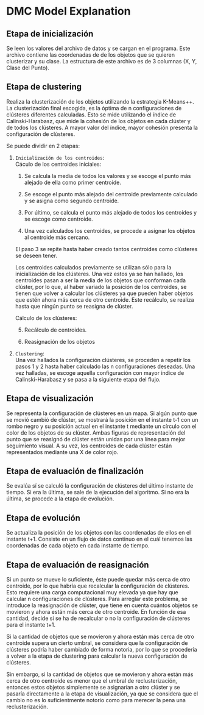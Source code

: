 # DMC Model Explanation

## Etapa de inicialización 
Se leen los valores del archivo de datos y se cargan en el programa. Este archivo contiene las coordenadas de de los objetos que se quieren clusterizar y su clase. La estructura de este archivo es de 3 columnas (X, Y, Clase del Punto).

## Etapa de clustering
Realiza la clusterización de los objetos utilizando la estrategia K-Means++. La clusterización final escogida, es la óptima de n configuraciones de clústeres diferentes calculadas. Esto se mide utilizando el índice de Calinski-Harabasz, que mide la cohesión de los objetos en cada clúster y de todos los clústeres. A mayor valor del índice, mayor cohesión presenta la configuración de clústeres.  

Se puede dividir en 2 etapas:

1. `Inicialización de los centroides`:  
    Cáculo de los centroides iniciales:
    1. Se calcula la media de todos los valores y se escoge el punto más alejado de ella como primer centroide. 

    2. Se escoge el punto más alejado del centroide previamente calculado y se asigna como segundo centroide.

    3. Por último, se calcula el punto más alejado de todos los centroides y se escoge como centroide.  

    4. Una vez calculados los centroides, se procede a asignar los objetos al centroide más cercano.  
    
    El paso 3 se repite hasta haber creado tantos centroides como clústeres se deseen tener.

    Los centroides calculados previamente se utilizan sólo para la inicialización de los clústeres. Una vez estos ya se han hallado, los centroides pasan a ser la media de los objetos que conforman cada clúster, por lo que, al haber variado la posición de los centroides, se tienen que volver a calcular los clústeres ya que pueden haber objetos que estén ahora más cerca de otro centroide. Este recálculo, se realiza hasta que ningún punto se reasigna de clúster.

    Cálculo de los clústeres:  
    
    5. Recálculo de centroides.

    6. Reasignación de los objetos 

2. `Clustering`:  
Una vez hallados la configuración clústeres, se proceden a repetir los pasos 1 y 2 hasta haber calculado las n configuraciones deseadas. Una vez halladas, se escoge aquella configuración con mayor índice de Calinski-Harabasz y se pasa a la siguiente etapa del flujo.

## Etapa de visualización
Se representa la configuración de clústeres en un mapa. Si algún punto que se movió cambió de clúster, se mostrará la posición en el instante t-1 con un rombo negro y su posición actual en el instante t mediante un círculo con el color de los objetos de su clúster. Ambas figuras de representación del punto que se reasignó de clúster están unidas por una línea para mejor seguimiento visual. A su vez, los centroides de cada clúster están representados mediante una X de color rojo.

## Etapa de evaluación de finalización
Se evalúa sí se calculó la configuración de clústeres del último instante de tiempo. Si era la última, se sale de la ejecución del algoritmo. Si no era la última, se procede a la etapa de evolución.

## Etapa de evolución
Se actualiza la posición de los objetos con las coordenadas de ellos en el instante t+1. Consiste en un flujo de datos continuo en el cuál tenemos las coordenadas de cada objeto en cada instante de tiempo.

## Etapa de evaluación de reasignación
Si un punto se mueve lo suficiente, éste puede quedar más cerca de otro centroide, por lo que habría que recalcular la configuración de clústeres. Esto requiere una carga computacional muy elevada ya que hay que calcular n configuraciones de clústeres. Para arreglar este problema, se introduce la reasignación de clúster, que tiene en cuenta cuántos objetos se movieron y ahora están más cerca de otro centroide. En función de esa cantidad, decide si se ha de recalcular o no la configuración de clústeres para el instante t+1.

Si la cantidad de objetos que se movieron y ahora están más cerca de otro centroide supera un cierto umbral, se considera que la configuración de clústeres podría haber cambiado de forma notoria, por lo que se procedería a volver a la etapa de clustering para calcular la nueva configuración de clústeres.  

Sin embargo, si la cantidad de objetos que se movieron y ahora están más cerca de otro centroide es menor que el umbral de reclusterización, entonces estos objetos simplemente se asignarían a otro clúster y se pasaría directamente a la etapa de visualización, ya que se considera que el cambio no es lo suficientmente notorio como para merecer la pena una reclusterización.
